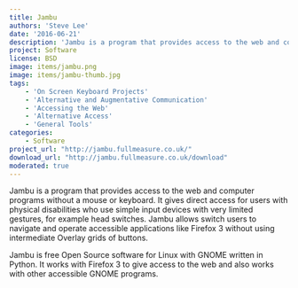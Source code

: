 ```yaml
---
title: Jambu
authors: 'Steve Lee'
date: '2016-06-21'
description: 'Jambu is a program that provides access to the web and computer programs without a mouse or keyboard.'
project: Software
license: BSD
image: items/jambu.png
image: items/jambu-thumb.jpg
tags:
    - 'On Screen Keyboard Projects'
    - 'Alternative and Augmentative Communication'
    - 'Accessing the Web'
    - 'Alternative Access'
    - 'General Tools'
categories:
    - Software
project_url: "http://jambu.fullmeasure.co.uk/"
download_url: "http://jambu.fullmeasure.co.uk/download"
moderated: true
---
```

Jambu is a program that provides access to the web and computer programs without a mouse or keyboard. It gives direct access for users with physical disabilities who use simple input devices with very limited gestures, for example head switches. Jambu allows switch users to navigate and operate accessible applications like Firefox 3 without using intermediate Overlay grids of buttons.

Jambu is free Open Source software for Linux with GNOME written in Python. It works with Firefox 3 to give access to the web and also works with other accessible GNOME programs. 
